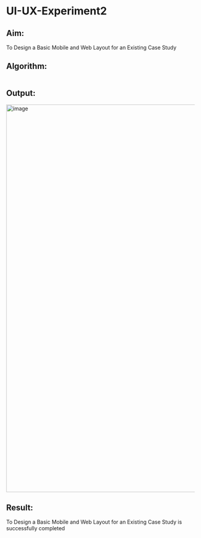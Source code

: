 # UI-UX-Experiment2

## Aim:

To Design a Basic Mobile and Web Layout for an Existing Case Study

## Algorithm:
```1.use figma or canva 2.Apply Gestalt principles to enhance mobile and web layout design. 3.Incorporate UI elements and design patterns into the layouts. 4.Develop interaction behaviors and usability principles for the designs. 5.Create a brand logo using Canva, following styling and branding guidelines and include it with your layouts.

```
## Output:
<img width="1915" height="1035" alt="image" src="https://github.com/user-attachments/assets/ef487fac-d93a-4f1c-9290-5e4baf327ea5" />


## Result:
To Design a Basic Mobile and Web Layout for an Existing Case Study is successfully completed

